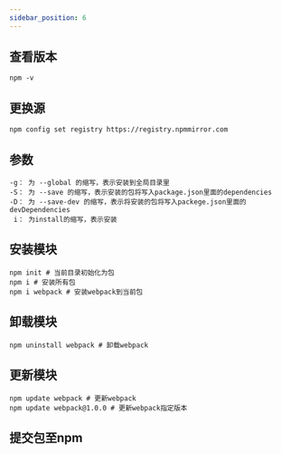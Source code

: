 ```yaml
---
sidebar_position: 6
---
```

## 查看版本
```
npm -v 
```
## 更换源
```
npm config set registry https://registry.npmmirror.com
```
## 参数
```
-g： 为 --global 的缩写，表示安装到全局目录里
-S： 为 --save 的缩写，表示安装的包将写入package.json里面的dependencies
-D： 为 --save-dev 的缩写，表示将安装的包将写入packege.json里面的devDependencies
 i： 为install的缩写，表示安装
```
## 安装模块
```
npm init # 当前目录初始化为包
npm i # 安装所有包
npm i webpack # 安装webpack到当前包
```
## 卸载模块
```
npm uninstall webpack # 卸载webpack
```
## 更新模块
```
npm update webpack # 更新webpack
npm update webpack@1.0.0 # 更新webpack指定版本
```
## 提交包至npm